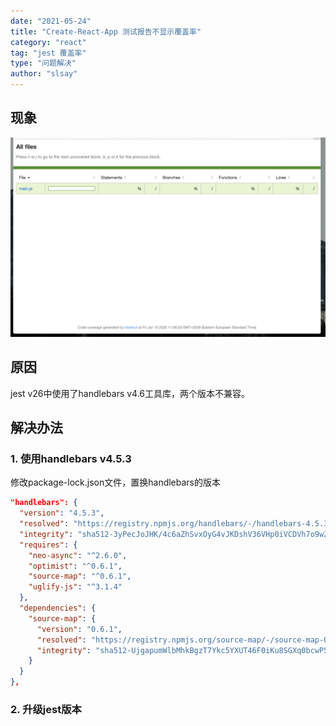 ```yaml
---
date: "2021-05-24"
title: "Create-React-App 测试报告不显示覆盖率"
category: "react"
tag: "jest 覆盖率"
type: "问题解决"
author: "slsay"
---
```


## 现象
![](./01.png)

## 原因
jest v26中使用了handlebars v4.6工具库，两个版本不兼容。

## 解决办法
### 1. 使用handlebars v4.5.3
修改package-lock.json文件，置换handlebars的版本

```json
"handlebars": {
  "version": "4.5.3",
  "resolved": "https://registry.npmjs.org/handlebars/-/handlebars-4.5.3.tgz",
  "integrity": "sha512-3yPecJoJHK/4c6aZhSvxOyG4vJKDshV36VHp0iVCDVh7o9w2vwi3NSnL2MMPj3YdduqaBcu7cGbggJQM0br9xA==",
  "requires": {
    "neo-async": "^2.6.0",
    "optimist": "^0.6.1",
    "source-map": "^0.6.1",
    "uglify-js": "^3.1.4"
  },
  "dependencies": {
    "source-map": {
      "version": "0.6.1",
      "resolved": "https://registry.npmjs.org/source-map/-/source-map-0.6.1.tgz",
      "integrity": "sha512-UjgapumWlbMhkBgzT7Ykc5YXUT46F0iKu8SGXq0bcwP5dz/h0Plj6enJqjz1Zbq2l5WaqYnrVbwWOWMyF3F47g=="
    }
  }
},
```

### 2. 升级jest版本




